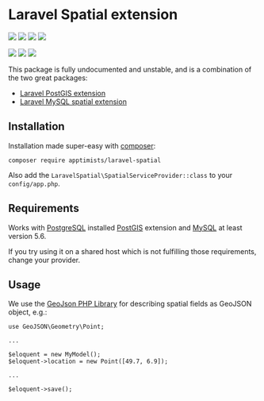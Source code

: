 # Laravel Spatial extension

[![](https://img.shields.io/packagist/l/apptimists/laravel-spatial.svg?style=flat-square)](https://packagist.org/packages/apptimists/laravel-spatial)
[![](https://img.shields.io/packagist/php-v/apptimists/laravel-spatial.svg?style=flat-square)](https://packagist.org/packages/apptimists/laravel-spatial)
[![](https://img.shields.io/packagist/v/apptimists/laravel-spatial.svg?style=flat-square)](https://packagist.org/packages/apptimists/laravel-spatial)
[![](https://img.shields.io/packagist/dt/apptimists/laravel-spatial.svg?style=flat-square)](https://packagist.org/packages/apptimists/laravel-spatial)

[![](https://img.shields.io/travis/apptimists/laravel-spatial.svg?style=flat-square)](https://github.com/apptimists/laravel-spatial)
[![](https://img.shields.io/codecov/c/github/apptimists/laravel-spatial.svg?style=flat-square)](https://codecov.io/gh/apptimists/laravel-spatial)
[![](https://img.shields.io/scrutinizer/g/apptimists/laravel-spatial.svg?style=flat-square)](https://scrutinizer-ci.com/g/apptimists/laravel-spatial/)

This package is fully undocumented and unstable, and is a combination of the two great packages:
- [Laravel PostGIS extension](https://github.com/njbarrett/laravel-postgis)
- [Laravel MySQL spatial extension](https://github.com/grimzy/laravel-mysql-spatial)

## Installation

Installation made super-easy with [composer](https://getcomposer.org):
```
composer require apptimists/laravel-spatial
```

Also add the `LaravelSpatial\SpatialServiceProvider::class` to your `config/app.php`.

## Requirements

Works with [PostgreSQL](https://www.postgresql.org) installed [PostGIS](http://postgis.net) extension and [MySQL](http://mysql.com) at least version 5.6.

If you try using it on a shared host which is not fulfilling those requirements, change your provider.

## Usage

We use the [GeoJson PHP Library](http://jmikola.github.io/geojson/) for describing spatial fields as GeoJSON object, e.g.:
```
use GeoJSON\Geometry\Point;

...

$eloquent = new MyModel();
$eloquent->location = new Point([49.7, 6.9]);

...

$eloquent->save();
```
